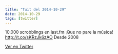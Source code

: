 ```yaml
---
title: "Tuit del 2014-10-29"
date: 2014-10-29
tags: [twitter]
---
```


10.000 scrobblings en last.fm ¡Que no pare la música! http://t.co/sKRzJk6zAO Desde 2008



[Ver en Twitter](https://twitter.com/i/web/status/527447775165046784)
